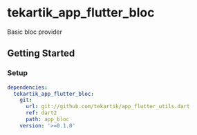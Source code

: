# tekartik_app_flutter_bloc

Basic bloc provider

## Getting Started

### Setup

```yaml
dependencies:
  tekartik_app_flutter_bloc:
    git:
      url: git://github.com/tekartik/app_flutter_utils.dart
      ref: dart2
      path: app_bloc
    version: '>=0.1.0'
```
